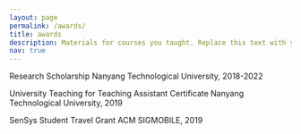 ```yaml
---
layout: page
permalink: /awards/
title: awards
description: Materials for courses you taught. Replace this text with your description.
nav: true
---
```


Research Scholarship
Nanyang Technological University, 2018-2022

University Teaching for Teaching Assistant Certificate
Nanyang Technological University, 2019

SenSys Student Travel Grant
ACM SIGMOBILE, 2019